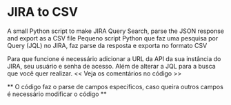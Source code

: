 # JIRA to CSV
A small Python script to make JIRA Query Search, parse the JSON response and export as a CSV file
Pequeno script Python que faz uma pesquisa por Query (JQL) no JIRA, faz parse da resposta e exporta no formato CSV

Para que funcione é necessário adicionar a URL da API da sua instância do JIRA, seu usuário e senha de acesso. Além de alterar a JQL para a busca que você quer realizar. << Veja os comentários no código >>

** O código faz o parse de campos específicos, caso queira outros campos é necessário modificar o código **
